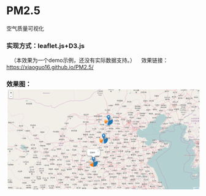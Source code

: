 # PM2.5
空气质量可视化
### 实现方式：leaflet.js+D3.js
    （本效果为一个demo示例，还没有实际数据支持。）
    效果链接：https://xiaoguo16.github.io/PM2.5/
### 效果图：![实现效果截图](https://github.com/xiaoguo16/PM2.5/blob/master/PM2.5.png)

